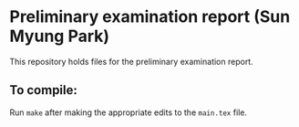 # Preliminary examination report (Sun Myung Park)
This repository holds files for the preliminary examination report.

## To compile:
Run `make` after making the appropriate edits to the `main.tex` file.
